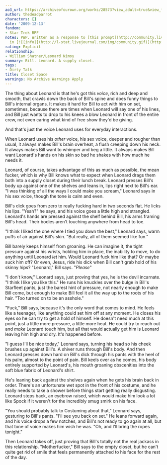 ```yaml
---
ao3_url: https://archiveofourown.org/works/28573?view_adult=true&view_full_work=true
author: thedeadparrot
characters: []
date: '2009-12-13'
fandom:
- Star Trek RPF
notes: PWP. Written as a response to [this prompt](http://community.livejournal.com/trek_rpf_kink/1765.html?thread=2468325#t2468325)
  in [![[info]](http://l-stat.livejournal.com/img/community.gif)](http://community.livejournal.com/trek_rpf_kink/profile)[**trek\_rpf\_kink**](http://community.livejournal.com/trek_rpf_kink/).
rating: Explicit
relationship:
- William Shatner/Leonard Nimoy
summary: Bill. Leonard. A supply closet.
tags:
- Dirty Talk
title: Closet Space
warnings: No Archive Warnings Apply
---
```


The thing about Leonard is that he's got this *voice*, rich and deep and smooth, that crawls down the back of Bill's spine and does funny things to Bill's internal organs. It makes it hard for Bill to act with him on set, sometimes, because there are times when Leonard will say one of his lines, and Bill just wants to drop to his knees a blow Leonard in front of the entire crew, not even caring what kind of free show they'd be giving.

And that's just the voice Leonard uses for everyday interactions.

When Leonard uses his *other* voice, his sex voice, deeper and rougher than usual, it always makes Bill's brain overheat, a flush creeping down his neck. It always makes Bill want to whimper and beg a little. It always makes Bill want Leonard's hands on his skin so bad he shakes with how much he needs it.

Leonard, of course, takes advantage of this as much as possible, the mean fucker, which is why Bill knows what to expect when Leonard drags them both into a supply closet during their lunch break. Leonard presses Bill's body up against one of the shelves and leans in, lips right next to Bill's ear. "I was thinking of all the ways I could make you scream," Leonard says in his sex voice, though the tone is calm and even.

Bill's dick goes from zero to really fucking hard in two seconds flat. He licks his lips. "Yeah?" he says, and his voice goes a little high and strangled. Leonard's hands are pressed against the shelf behind Bill, his arms framing Bill's head. Their bodies aren't touching anywhere from head to toe.

"I think I liked the one where I tied you down the best," Leonard says, warm puffs of air against Bill's skin. "But really, all of them seemed like fun."

Bill barely keeps himself from groaning. He can imagine it, the tight pressure against his wrists, holding him in place, the inability to move, to do anything until Leonard *let* him. Would Leonard fuck him like that? Or maybe suck him off? Or even, Jesus, ride his dick when Bill can't grab hold of his skinny hips? "Leonard," Bill says. "*Please*"

"I don't know," Leonard says, just proving that yes, he is the devil incarnate. "I think I like you like this." He runs his knuckles over the bulge in Bill's Starfleet pants, just the barest hint of pressure, not nearly enough to make Bill come, but enough to make Bill feel it all the way up to the roots of his hair. "Too turned on to be an asshole."

"Fuck," Bill says, because it's the only word that comes to mind. He feels like a teenager, like anything could set him off at any moment. He closes his eyes so he can try to get a hold of himself. He doesn't need much at this point, just a little more pressure, a little more heat. He could try to reach out and *make* Leonard touch him, but all that would actually get him is Leonard leaving him high and dry. It's happened before.

"I guess I'll be nice today," Leonard says, turning his head so his cheek brushes up against Bill's. A shiver runs through Bill's body. And then Leonard presses down hard on Bill's dick through his pants with the heel of his palm, almost to the point of pain. Bill keels over as he comes, his body entirely supported by Leonard's, his mouth groaning obscenities into the soft blue fabric of Leonard's shirt.

He's leaning back against the shelves again when he gets his brain back in order. There's an unfortunate wet spot in the front of his costume, and he really needs to take a shower before things start getting really disgusting. Leonard steps back, an eyebrow raised, which would make him look a lot like Spock if it weren't for the incredibly smug smirk on his face.

"You should probably talk to Costuming about that," Leonard says, gesturing to Bill's pants. "I'll see you back on set." He leans forward again, and his voice drops a few notches, and Bill's not ready to go again at all, but that tone of voice makes him wish he was. "Oh, and I'll bring the ropes tonight."

Then Leonard takes off, just proving that Bill's totally not the real jackass in this relationship. "Motherfucker," Bill says to the empty closet, but he can't quite get rid of smile that feels permanently attached to his face for the rest of the day.
